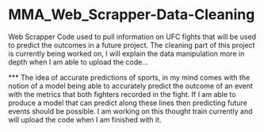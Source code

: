 # MMA_Web_Scrapper-Data-Cleaning
Web Scrapper Code used to pull information on UFC fights that will be used to predict the outcomes in a future project.  The cleaning part of this project is currently being worked on, I will explain the data manipulation more in depth when I am able to upload the code...

*** The idea of accurate predictions of sports, in my mind comes with the notion of a model being able to accurately predict the outcome of an event with the metrics that both fighters recorded in the fight.  If I am able to produce a model that can predict along these lines then predicting future events should be possible.  I am working on this thought train currently and will upload the code when I am finished with it.  
